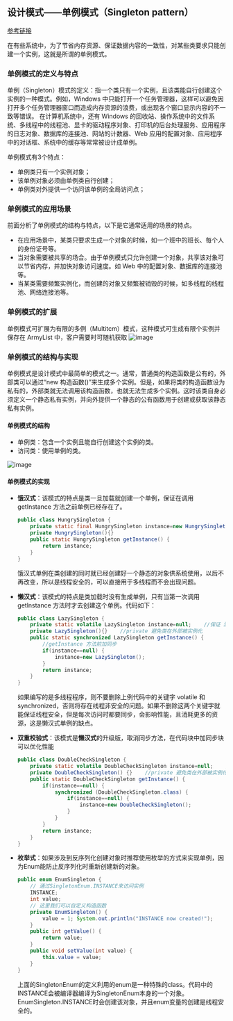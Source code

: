 ## 设计模式——单例模式（Singleton pattern）

[参考链接](http://c.biancheng.net/view/1338.html)

在有些系统中，为了节省内存资源、保证数据内容的一致性，对某些类要求只能创建一个实例，这就是所谓的单例模式。

### 单例模式的定义与特点
单例（Singleton）模式的定义：指一个类只有一个实例，且该类能自行创建这个实例的一种模式。例如，Windows 中只能打开一个任务管理器，这样可以避免因打开多个任务管理器窗口而造成内存资源的浪费，或出现各个窗口显示内容的不一致等错误。
在计算机系统中，还有 Windows 的回收站、操作系统中的文件系统、多线程中的线程池、显卡的驱动程序对象、打印机的后台处理服务、应用程序的日志对象、数据库的连接池、网站的计数器、Web 应用的配置对象、应用程序中的对话框、系统中的缓存等常常被设计成单例。

单例模式有3个特点：
* 单例类只有一个实例对象；
* 该单例对象必须由单例类自行创建；
* 单例类对外提供一个访问该单例的全局访问点；

### 单例模式的应用场景
前面分析了单例模式的结构与特点，以下是它通常适用的场景的特点。
* 在应用场景中，某类只要求生成一个对象的时候，如一个班中的班长、每个人的身份证号等。
* 当对象需要被共享的场合。由于单例模式只允许创建一个对象，共享该对象可以节省内存，并加快对象访问速度。如 Web 中的配置对象、数据库的连接池等。
* 当某类需要频繁实例化，而创建的对象又频繁被销毁的时候，如多线程的线程池、网络连接池等。

### 单例模式的扩展
单例模式可扩展为有限的多例（Multitcm）模式，这种模式可生成有限个实例并保存在 ArmyList 中，客户需要时可随机获取
<img src="https://i.ibb.co/zmj1zr8/image.png" alt="image" border="0">

### 单例模式的结构与实现
单例模式是设计模式中最简单的模式之一。通常，普通类的构造函数是公有的，外部类可以通过“new 构造函数()”来生成多个实例。但是，如果将类的构造函数设为私有的，外部类就无法调用该构造函数，也就无法生成多个实例。这时该类自身必须定义一个静态私有实例，并向外提供一个静态的公有函数用于创建或获取该静态私有实例。

#### 单例模式的结构
* 单例类：包含一个实例且能自行创建这个实例的类。
* 访问类：使用单例的类。
<img src="https://i.ibb.co/TvBNkvh/image.png" alt="image" border="0">

#### 单例模式的实现
* **饿汉式**：该模式的特点是类一旦加载就创建一个单例，保证在调用 getInstance 方法之前单例已经存在了。
    ```java
    public class HungrySingleton {
        private static final HungrySingleton instance=new HungrySingleton();
        private HungrySingleton(){}
        public static HungrySingleton getInstance() {
            return instance;
        }
    }
    ```
    饿汉式单例在类创建的同时就已经创建好一个静态的对象供系统使用，以后不再改变，所以是线程安全的，可以直接用于多线程而不会出现问题。

* **懒汉式**：该模式的特点是类加载时没有生成单例，只有当第一次调用 getlnstance 方法时才去创建这个单例。代码如下：
    ```java
    public class LazySingleton {
        private static volatile LazySingleton instance=null;    //保证 instance 在所有线程中同步
        private LazySingleton(){}    //private 避免类在外部被实例化
        public static synchronized LazySingleton getInstance() {
            //getInstance 方法前加同步
            if(instance==null) {
                instance=new LazySingleton();
            }
            return instance;
        }
    }
    ```
    如果编写的是多线程程序，则不要删除上例代码中的关键字 volatile 和 synchronized，否则将存在线程非安全的问题。如果不删除这两个关键字就能保证线程安全，但是每次访问时都要同步，会影响性能，且消耗更多的资源，这是懒汉式单例的缺点。
* **双重校验式**：该模式是**懒汉式**的升级版，取消同步方法，在代码块中加同步块可以优化性能
    ```java
    public class DoubleCheckSingleton {
        private static volatile DoubleCheckSingleton instance=null;    //保证 instance 在所有线程中同步
        private DoubleCheckSingleton() {}    //private 避免类在外部被实例化
        public static DoubleCheckSingleton getInstance() {
            if(instance==null) {
                synchronized (DoubleCheckSingleton.class) {
                    if(instance==null) {
                        instance=new DoubleCheckSingleton();
                    }
                }
            }
            return instance;
        }
    }
    ```
* **枚举式**：如果涉及到反序列化创建对象时推荐使用枚举的方式来实现单例，因为Enum能防止反序列化时重新创建新的对象。
    ```java
    public enum EnumSingleton {
        // 通过SingletonEnum.INSTANCE来访问实例
        INSTANCE;
        int value;
        // 这里我们可以自定义构造函数
        private EnumSingleton() {
            value = 1; System.out.println("INSTANCE now created!");
        }
        public int getValue() {
            return value;
        }
        public void setValue(int value) {
            this.value = value;
        }
    }
    ```
    上面的SingletonEnum的定义利用的enum是一种特殊的class。代码中的INSTANCE会被编译器编译为SingletonEnum本身的一个对象。EnumSingleton.INSTANCE时会创建该对象，并且enum变量的创建是线程安全的。
